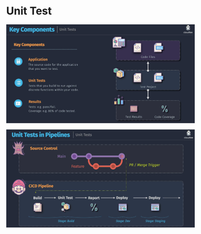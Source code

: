 # Unit Test

![unit-test-components](images/unit-test-components.png)

![unit-test-in-pipeline](images/unit-test-in-pipeline.png)
